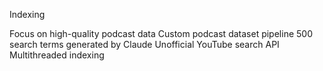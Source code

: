 Indexing

Focus on high-quality podcast data
Custom podcast dataset pipeline
500 search terms generated by Claude
Unofficial YouTube search API
Multithreaded indexing

